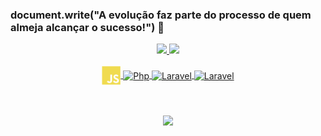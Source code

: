 ### document.write("A evolução faz parte do processo de quem almeja alcançar o sucesso!") 👋

<div align="center">
  <a href="https://github.com/jaummsilva">
  <img height="180em" src="https://github-readme-stats.vercel.app/api?username=jaummsilva&show_icons=true&theme=dracula&include_all_commits=true&count_private=true"/>
  <img height="180em" src="https://github-readme-stats.vercel.app/api/top-langs/?username=jaummsilva&layout=compact&langs_count=7&theme=dracula"/>
</div>

<div style="display: inline_block" align="center"><br>
  <img align="center" alt="JS" height="30" width="30" src="https://raw.githubusercontent.com/devicons/devicon/master/icons/javascript/javascript-plain.svg">    
  <img align="center" alt="Php" height="30" width="30" src="https://icongr.am/devicon/php-original.svg?size=128&color=currentColor">
  <img align="center" alt="Laravel" height="30" width="30" src="https://icongr.am/devicon/laravel-plain.svg?size=128&color=ffffff">
  <img align="center" alt="Laravel" height="30" width="30" src="  https://icongr.am/devicon/mysql-original.svg?size=128&color=ffffff">
  
</div>

##

<div style="display: inline_block" align="center"> <br>
  <a  align="center" href="https://www.linkedin.com/in/jo%C3%A3ovitordasilva/" target="_blank"><img align="center" src="https://img.shields.io/badge/LinkedIn-0077B5?style=for-the-badge&logo=linkedin&logoColor=white" target="_blank"></a>
</div>
